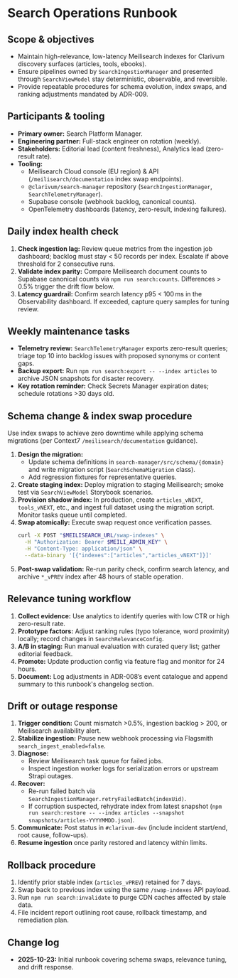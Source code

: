 # Search Operations Runbook

## Scope & objectives
- Maintain high-relevance, low-latency Meilisearch indexes for Clarivum discovery surfaces (articles, tools, ebooks).
- Ensure pipelines owned by `SearchIngestionManager` and presented through `SearchViewModel` stay deterministic, observable, and reversible.
- Provide repeatable procedures for schema evolution, index swaps, and ranking adjustments mandated by ADR-009.

## Participants & tooling
- **Primary owner:** Search Platform Manager.
- **Engineering partner:** Full-stack engineer on rotation (weekly).
- **Stakeholders:** Editorial lead (content freshness), Analytics lead (zero-result rate).
- **Tooling:**
  - Meilisearch Cloud console (EU region) & API (`/meilisearch/documentation` index swap endpoints).
  - `@clarivum/search-manager` repository (`SearchIngestionManager`, `SearchTelemetryManager`).
  - Supabase console (webhook backlog, canonical counts).
  - OpenTelemetry dashboards (latency, zero-result, indexing failures).

## Daily index health check
1. **Check ingestion lag:** Review queue metrics from the ingestion job dashboard; backlog must stay < 50 records per index. Escalate if above threshold for 2 consecutive runs.
2. **Validate index parity:** Compare Meilisearch document counts to Supabase canonical counts via `npm run search:counts`. Differences > 0.5% trigger the drift flow below.
3. **Latency guardrail:** Confirm search latency p95 < 100 ms in the Observability dashboard. If exceeded, capture query samples for tuning review.

## Weekly maintenance tasks
- **Telemetry review:** `SearchTelemetryManager` exports zero-result queries; triage top 10 into backlog issues with proposed synonyms or content gaps.
- **Backup export:** Run `npm run search:export -- --index articles` to archive JSON snapshots for disaster recovery.
- **Key rotation reminder:** Check Secrets Manager expiration dates; schedule rotations >30 days old.

## Schema change & index swap procedure
Use index swaps to achieve zero downtime while applying schema migrations (per Context7 `/meilisearch/documentation` guidance).

1. **Design the migration:**
   - Update schema definitions in `search-manager/src/schema/{domain}` and write migration script (`SearchSchemaMigration` class).
   - Add regression fixtures for representative queries.
2. **Create staging index:** Deploy migration to staging Meilisearch; smoke test via `SearchViewModel` Storybook scenarios.
3. **Provision shadow index:** In production, create `articles_vNEXT`, `tools_vNEXT`, etc., and ingest full dataset using the migration script. Monitor tasks queue until completed.
4. **Swap atomically:** Execute swap request once verification passes.
   ```bash
   curl -X POST "$MEILISEARCH_URL/swap-indexes" \
     -H "Authorization: Bearer $MEILI_ADMIN_KEY" \
     -H "Content-Type: application/json" \
     --data-binary '[{"indexes":["articles","articles_vNEXT"]}]'
   ```
5. **Post-swap validation:** Re-run parity check, confirm search latency, and archive `*_vPREV` index after 48 hours of stable operation.

## Relevance tuning workflow
1. **Collect evidence:** Use analytics to identify queries with low CTR or high zero-result rate.
2. **Prototype factors:** Adjust ranking rules (typo tolerance, word proximity) locally; record changes in `SearchRelevanceConfig`.
3. **A/B in staging:** Run manual evaluation with curated query list; gather editorial feedback.
4. **Promote:** Update production config via feature flag and monitor for 24 hours.
5. **Document:** Log adjustments in ADR-008’s event catalogue and append summary to this runbook's changelog section.

## Drift or outage response
1. **Trigger condition:** Count mismatch >0.5%, ingestion backlog > 200, or Meilisearch availability alert.
2. **Stabilize ingestion:** Pause new webhook processing via Flagsmith `search_ingest_enabled=false`.
3. **Diagnose:**
   - Review Meilisearch task queue for failed jobs.
   - Inspect ingestion worker logs for serialization errors or upstream Strapi outages.
4. **Recover:**
   - Re-run failed batch via `SearchIngestionManager.retryFailedBatch(indexUid)`.
   - If corruption suspected, rehydrate index from latest snapshot (`npm run search:restore -- --index articles --snapshot snapshots/articles-YYYYMMDD.json`).
5. **Communicate:** Post status in `#clarivum-dev` (include incident start/end, root cause, follow-ups).
6. **Resume ingestion** once parity restored and latency within limits.

## Rollback procedure
1. Identify prior stable index (`articles_vPREV`) retained for 7 days.
2. Swap back to previous index using the same `/swap-indexes` API payload.
3. Run `npm run search:invalidate` to purge CDN caches affected by stale data.
4. File incident report outlining root cause, rollback timestamp, and remediation plan.

## Change log
- **2025-10-23:** Initial runbook covering schema swaps, relevance tuning, and drift response.
